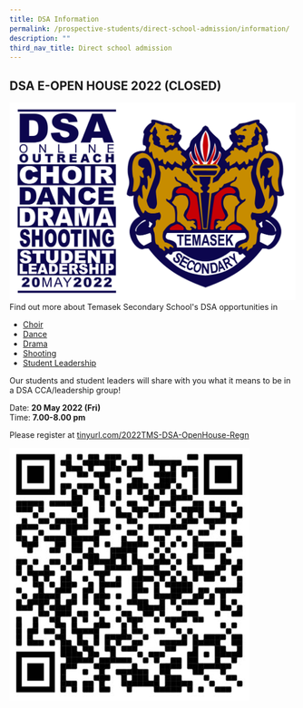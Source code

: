 ```yaml
---
title: DSA Information
permalink: /prospective-students/direct-school-admission/information/
description: ""
third_nav_title: Direct school admission
---
```

## DSA E-OPEN HOUSE 2022 (CLOSED)


![DSA Open House Banner 1.png](/images/DSA%20Open%20House%20Banner%201.png)  
Find out more about Temasek Secondary School's DSA opportunities in  

*   [Choir](https://temaseksec.moe.edu.sg/news-and-events/upcoming-events/dsa-e-open-house-2022/choir-dsa)
*   [Dance](https://temaseksec.moe.edu.sg/news-and-events/upcoming-events/dsa-e-open-house-2022/dance-dsa)
*   [Drama](https://temaseksec.moe.edu.sg/news-and-events/upcoming-events/dsa-e-open-house-2022/drama-dsa)
*   [Shooting](https://temaseksec.moe.edu.sg/news-and-events/upcoming-events/dsa-e-open-house-2022/shooting-dsa)
*   [Student Leadership](https://temaseksec.moe.edu.sg/direct-school-admissions/dsa-e-open-house-2022-closed/student-leadership-dsa)

  
Our students and student leaders will share with you what it means to be in a DSA CCA/leadership group!  
  
Date: **20 May 2022 (Fri)**  
Time: **7.00-8.00 pm**  
  
Please register at [tinyurl.](http://tinyurl.com/2022TMS-DSA-OpenHouse-Regn)[com/2022TMS-DSA-OpenHouse-Regn](http://tinyurl.com/2022TMS-DSA-OpenHouse-Regn)  
  
![2022 DSA Leadership Outreach QR Code.jpg](/images/qr.jpg)